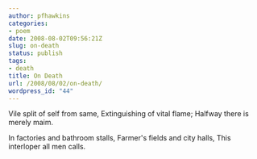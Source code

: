```yaml
---
author: pfhawkins
categories:
- poem
date: 2008-08-02T09:56:21Z
slug: on-death
status: publish
tags:
- death
title: On Death
url: /2008/08/02/on-death/
wordpress_id: "44"
---
```


Vile split of self from same,
Extinguishing of vital flame;
Halfway there is merely maim.

In factories and bathroom stalls,
Farmer's fields and city halls,
This interloper all men calls.
